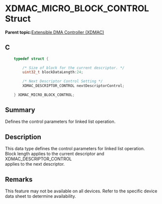 # XDMAC\_MICRO\_BLOCK\_CONTROL Struct

**Parent topic:**[Extensible DMA Controller \(XDMAC\)](GUID-C2B02311-0F9A-41E7-92B8-C2FEEBDFE755.md)

## C

```c
    typedef struct {
        
        /* Size of block for the current descriptor. */
        uint32_t blockDataLength:24;
        
        /* Next Descriptor Control Setting */
        XDMAC_DESCRIPTOR_CONTROL nextDescriptorControl;
        
    } XDMAC_MICRO_BLOCK_CONTROL;

```

## Summary

Defines the control parameters for linked list operation.

## Description

This data type defines the control parameters for linked list operation.<br />Block length applies to the current descriptor and XDMAC\_DESCRIPTOR\_CONTROL<br />applies to the next descriptor.

## Remarks

This feature may not be available on all devices. Refer to the specific device data sheet to determine availability.

